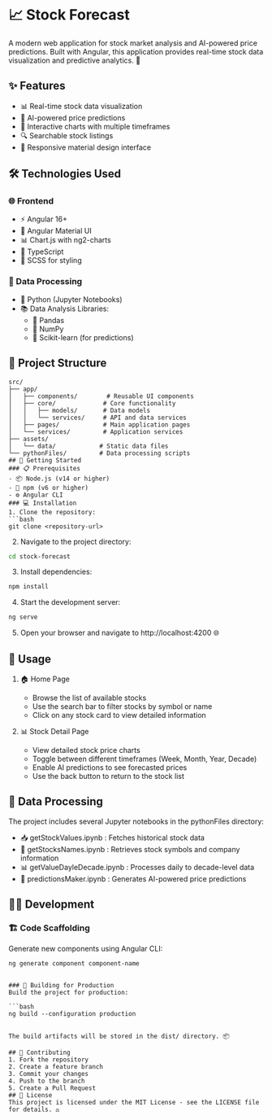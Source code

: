 # 📈 Stock Forecast

A modern web application for stock market analysis and AI-powered price predictions. Built with Angular, this application provides real-time stock data visualization and predictive analytics. 🚀

## ✨ Features

- 📊 Real-time stock data visualization
- 🤖 AI-powered price predictions
- 📱 Interactive charts with multiple timeframes
- 🔍 Searchable stock listings
- 💅 Responsive material design interface

## 🛠️ Technologies Used

### 🌐 Frontend
- ⚡ Angular 16+
- 🎨 Angular Material UI
- 📊 Chart.js with ng2-charts
- 📝 TypeScript
- 🎯 SCSS for styling

### 🔬 Data Processing
- 🐍 Python (Jupyter Notebooks)
- 📚 Data Analysis Libraries:
  - 🐼 Pandas
  - 🔢 NumPy
  - 🧠 Scikit-learn (for predictions)

## 📁 Project Structure

```plaintext
src/
├── app/
│   ├── components/        # Reusable UI components
│   ├── core/             # Core functionality
│   │   ├── models/       # Data models
│   │   └── services/     # API and data services
│   ├── pages/            # Main application pages
│   └── services/         # Application services
├── assets/
│   └── data/            # Static data files
└── pythonFiles/         # Data processing scripts
## 🚀 Getting Started
### 📋 Prerequisites
- 📦 Node.js (v14 or higher)
- 🔧 npm (v6 or higher)
- ⚙️ Angular CLI
### 💻 Installation
1. Clone the repository:
```bash
git clone <repository-url>
 ```

2. Navigate to the project directory:
```bash
cd stock-forecast
 ```

3. Install dependencies:
```bash
npm install
 ```

4. Start the development server:
```bash
ng serve
 ```

5. Open your browser and navigate to http://localhost:4200 🌐
## 📱 Usage
1. 🏠 Home Page
   
   - Browse the list of available stocks
   - Use the search bar to filter stocks by symbol or name
   - Click on any stock card to view detailed information
2. 📊 Stock Detail Page
   
   - View detailed stock price charts
   - Toggle between different timeframes (Week, Month, Year, Decade)
   - Enable AI predictions to see forecasted prices
   - Use the back button to return to the stock list
## 🔬 Data Processing
The project includes several Jupyter notebooks in the pythonFiles directory:

- 📥 getStockValues.ipynb : Fetches historical stock data
- 📝 getStocksNames.ipynb : Retrieves stock symbols and company information
- 📊 getValueDayleDecade.ipynb : Processes daily to decade-level data
- 🤖 predictionsMaker.ipynb : Generates AI-powered price predictions
## 👩‍💻 Development
### 🏗️ Code Scaffolding
Generate new components using Angular CLI:

```bash
ng generate component component-name
 ```
```

### 🚀 Building for Production
Build the project for production:

```bash
ng build --configuration production
 ```
```

The build artifacts will be stored in the dist/ directory. 📦

## 🤝 Contributing
1. Fork the repository
2. Create a feature branch
3. Commit your changes
4. Push to the branch
5. Create a Pull Request
## 📄 License
This project is licensed under the MIT License - see the LICENSE file for details. ⚖️
